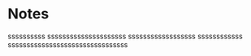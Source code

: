 # Notes

ssssssssss sssssssssssssssssssss ssssssssssssssssss ssssssssssss
ssssssssssssssssssssssssssssssss

